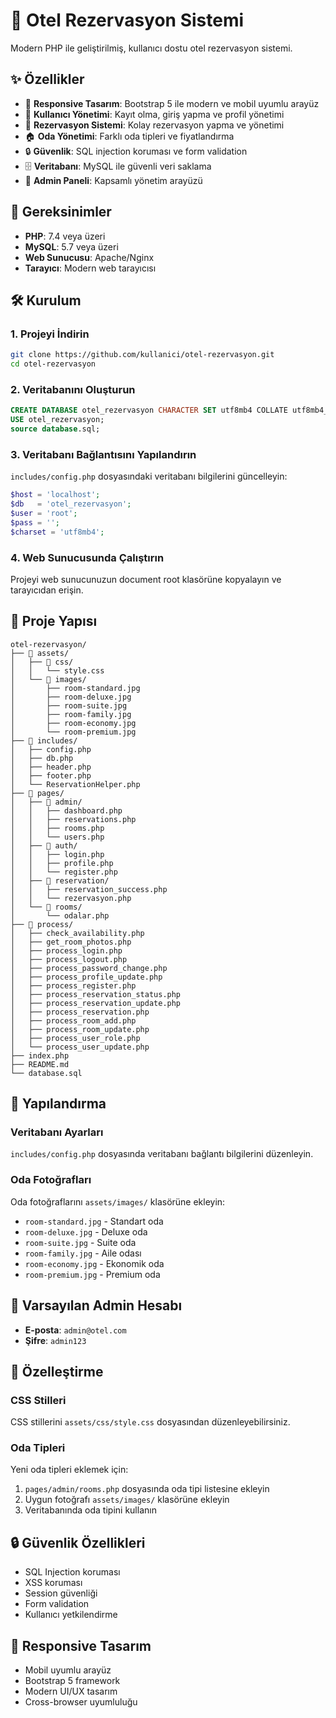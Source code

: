 # 🏨 Otel Rezervasyon Sistemi

Modern PHP ile geliştirilmiş, kullanıcı dostu otel rezervasyon sistemi.

## ✨ Özellikler

- 🎨 **Responsive Tasarım**: Bootstrap 5 ile modern ve mobil uyumlu arayüz
- 👥 **Kullanıcı Yönetimi**: Kayıt olma, giriş yapma ve profil yönetimi
- 📅 **Rezervasyon Sistemi**: Kolay rezervasyon yapma ve yönetimi
- 🏠 **Oda Yönetimi**: Farklı oda tipleri ve fiyatlandırma
- 🔒 **Güvenlik**: SQL injection koruması ve form validation
- 🗄️ **Veritabanı**: MySQL ile güvenli veri saklama
- 📱 **Admin Paneli**: Kapsamlı yönetim arayüzü

## 🚀 Gereksinimler

- **PHP**: 7.4 veya üzeri
- **MySQL**: 5.7 veya üzeri
- **Web Sunucusu**: Apache/Nginx
- **Tarayıcı**: Modern web tarayıcısı

## 🛠️ Kurulum

### 1. Projeyi İndirin
```bash
git clone https://github.com/kullanici/otel-rezervasyon.git
cd otel-rezervasyon
```

### 2. Veritabanını Oluşturun
```sql
CREATE DATABASE otel_rezervasyon CHARACTER SET utf8mb4 COLLATE utf8mb4_unicode_ci;
USE otel_rezervasyon;
source database.sql;
```

### 3. Veritabanı Bağlantısını Yapılandırın
`includes/config.php` dosyasındaki veritabanı bilgilerini güncelleyin:
```php
$host = 'localhost';
$db   = 'otel_rezervasyon';
$user = 'root';
$pass = '';
$charset = 'utf8mb4';
```

### 4. Web Sunucusunda Çalıştırın
Projeyi web sunucunuzun document root klasörüne kopyalayın ve tarayıcıdan erişin.

## 📁 Proje Yapısı

```
otel-rezervasyon/
├── 📁 assets/
│   ├── 📁 css/
│   │   └── style.css
│   └── 📁 images/
│       ├── room-standard.jpg
│       ├── room-deluxe.jpg
│       ├── room-suite.jpg
│       ├── room-family.jpg
│       ├── room-economy.jpg
│       └── room-premium.jpg
├── 📁 includes/
│   ├── config.php
│   ├── db.php
│   ├── header.php
│   ├── footer.php
│   └── ReservationHelper.php
├── 📁 pages/
│   ├── 📁 admin/
│   │   ├── dashboard.php
│   │   ├── reservations.php
│   │   ├── rooms.php
│   │   └── users.php
│   ├── 📁 auth/
│   │   ├── login.php
│   │   ├── profile.php
│   │   └── register.php
│   ├── 📁 reservation/
│   │   ├── reservation_success.php
│   │   └── rezervasyon.php
│   └── 📁 rooms/
│       └── odalar.php
├── 📁 process/
│   ├── check_availability.php
│   ├── get_room_photos.php
│   ├── process_login.php
│   ├── process_logout.php
│   ├── process_password_change.php
│   ├── process_profile_update.php
│   ├── process_register.php
│   ├── process_reservation_status.php
│   ├── process_reservation_update.php
│   ├── process_reservation.php
│   ├── process_room_add.php
│   ├── process_room_update.php
│   ├── process_user_role.php
│   └── process_user_update.php
├── index.php
├── README.md
└── database.sql
```

## 🔧 Yapılandırma

### Veritabanı Ayarları
`includes/config.php` dosyasında veritabanı bağlantı bilgilerini düzenleyin.

### Oda Fotoğrafları
Oda fotoğraflarını `assets/images/` klasörüne ekleyin:
- `room-standard.jpg` - Standart oda
- `room-deluxe.jpg` - Deluxe oda
- `room-suite.jpg` - Suite oda
- `room-family.jpg` - Aile odası
- `room-economy.jpg` - Ekonomik oda
- `room-premium.jpg` - Premium oda

## 👤 Varsayılan Admin Hesabı

- **E-posta**: `admin@otel.com`
- **Şifre**: `admin123`

## 🎨 Özelleştirme

### CSS Stilleri
CSS stillerini `assets/css/style.css` dosyasından düzenleyebilirsiniz.

### Oda Tipleri
Yeni oda tipleri eklemek için:
1. `pages/admin/rooms.php` dosyasında oda tipi listesine ekleyin
2. Uygun fotoğrafı `assets/images/` klasörüne ekleyin
3. Veritabanında oda tipini kullanın

## 🔒 Güvenlik Özellikleri

- SQL Injection koruması
- XSS koruması
- Session güvenliği
- Form validation
- Kullanıcı yetkilendirme

## 📱 Responsive Tasarım

- Mobil uyumlu arayüz
- Bootstrap 5 framework
- Modern UI/UX tasarım
- Cross-browser uyumluluğu